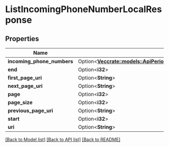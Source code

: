 # ListIncomingPhoneNumberLocalResponse

## Properties

Name | Type | Description | Notes
------------ | ------------- | ------------- | -------------
**incoming_phone_numbers** | Option<[**Vec<crate::models::ApiPeriodV2010PeriodAccountPeriodIncomingPhoneNumberPeriodIncomingPhoneNumberLocal>**](api.v2010.account.incoming_phone_number.incoming_phone_number_local.md)> |  | [optional]
**end** | Option<**i32**> |  | [optional]
**first_page_uri** | Option<**String**> |  | [optional]
**next_page_uri** | Option<**String**> |  | [optional]
**page** | Option<**i32**> |  | [optional]
**page_size** | Option<**i32**> |  | [optional]
**previous_page_uri** | Option<**String**> |  | [optional]
**start** | Option<**i32**> |  | [optional]
**uri** | Option<**String**> |  | [optional]

[[Back to Model list]](../README.md#documentation-for-models) [[Back to API list]](../README.md#documentation-for-api-endpoints) [[Back to README]](../README.md)


